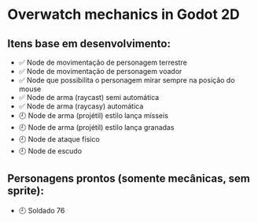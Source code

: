 # Overwatch mechanics in Godot 2D

## Itens base em desenvolvimento:
- :white_check_mark: Node de movimentação de personagem terrestre
- :white_check_mark: Node de movimentação de personagem voador
- :white_check_mark: Node que possibilita o personagem mirar sempre na posição do mouse
- :white_check_mark: Node de arma (raycast) semi automática
- :white_check_mark: Node de arma (raycasy) automática
- :clock9: Node de arma (projétil) estilo lança mísseis
- :clock9: Node de arma (projétil) estilo lança granadas
- :clock9: Node de ataque físico
- :clock9: Node de escudo

## Personagens prontos (somente mecânicas, sem sprite):
- :clock9: Soldado 76
